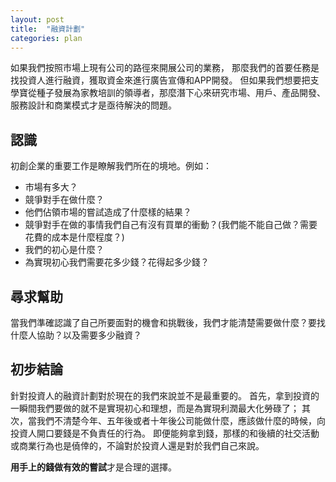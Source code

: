 ```yaml
---
layout: post
title:  "融資計劃"
categories: plan
---
```


如果我們按照市場上現有公司的路徑來開展公司的業務，
那麼我們的首要任務是找投資人進行融資，獲取資金來進行廣告宣傳和APP開發。
但如果我們想要把支學寶從種子發展為家教培訓的領導者，那麼潛下心來研究市場、用戶、產品開發、服務設計和商業模式才是亟待解決的問題。

## 認識
初創企業的重要工作是瞭解我們所在的境地。例如：

- 市場有多大？
- 競爭對手在做什麼？
- 他們佔領市場的嘗試造成了什麼樣的結果？
- 競爭對手在做的事情我們自己有沒有買單的衝動？(我們能不能自己做？需要花費的成本是什麼程度？)
- 我們的初心是什麼？
- 為實現初心我們需要花多少錢？花得起多少錢？

## 尋求幫助
當我們準確認識了自己所要面對的機會和挑戰後，我們才能清楚需要做什麼？要找什麼人協助？以及需要多少融資？

## 初步結論
針對投資人的融資計劃對於現在的我們來說並不是最重要的。
首先，拿到投資的一瞬間我們要做的就不是實現初心和理想，而是為實現利潤最大化勞碌了；
其次，當我們不清楚今年、五年後或者十年後公司能做什麼，應該做什麼的時候，向投資人開口要錢是不負責任的行為。
即便能夠拿到錢，那樣的和後續的社交活動或商業行為也是僥倖的，不論對於投資人還是對於我們自己來說。

**用手上的錢做有效的嘗試**才是合理的選擇。
